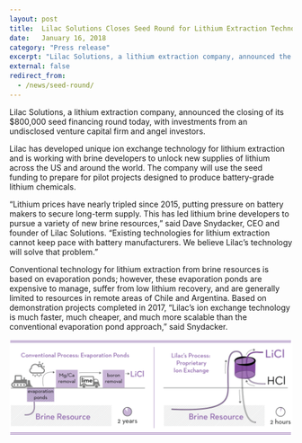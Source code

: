 ```yaml
---
layout: post
title:  Lilac Solutions Closes Seed Round for Lithium Extraction Technology
date:   January 16, 2018
category: "Press release"
excerpt: "Lilac Solutions, a lithium extraction company, announced the closing of its $800,000 seed financing round today, with investments from an undisclosed venture capital firm and angel investors."
external: false
redirect_from:
  - /news/seed-round/
---
```


Lilac Solutions, a lithium extraction company, announced the closing of its $800,000 seed financing round today, with investments from an undisclosed venture capital firm and angel investors.

Lilac has developed unique ion exchange technology for lithium extraction and is working with brine developers to unlock new supplies of lithium across the US and around the world. The company will use the seed funding to prepare for pilot projects designed to produce battery-grade lithium chemicals.

“Lithium prices have nearly tripled since 2015, putting pressure on battery makers to secure long-term supply. This has led lithium brine developers to pursue a variety of new brine resources,” said Dave Snydacker, CEO and founder of Lilac Solutions. “Existing technologies for lithium extraction cannot keep pace with battery manufacturers. We believe Lilac’s technology will solve that problem.”

Conventional technology for lithium extraction from brine resources is based on evaporation ponds; however, these evaporation ponds are expensive to manage, suffer from low lithium recovery, and are generally limited to resources in remote areas of Chile and Argentina. Based on demonstration projects completed in 2017, “Lilac’s ion exchange technology is much faster, much cheaper, and much more scalable than the conventional evaporation pond approach,” said Snydacker.

![](/assets/Lilac+Solutions+-+Process+Comparison+Diagrams_2018.08-lines.png)